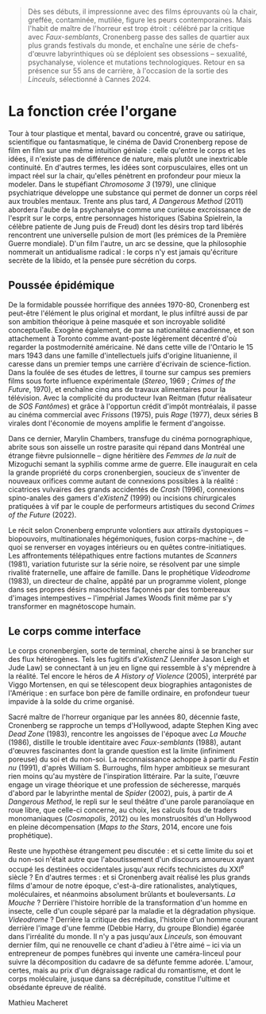 > Dès ses débuts, il impressionne avec des films éprouvants où la chair, greffée, contaminée, mutilée, figure les peurs contemporaines. Mais l'habit de maître de l'horreur est trop étroit : célébré par la critique avec _Faux-semblants_, Cronenberg passe des salles de quartier aux plus grands festivals du monde, et enchaîne une série de chefs-d'œuvre labyrinthiques où se déploient ses obsessions – sexualité, psychanalyse, violence et mutations technologiques. Retour en sa présence sur 55 ans de carrière, à l'occasion de la sortie des _Linceuls_, sélectionné à Cannes 2024.

# La fonction crée l'organe

Tour à tour plastique et mental, bavard ou concentré, grave ou satirique, scientifique ou fantasmatique, le cinéma de David Cronenberg repose de film en film sur une même intuition géniale : celle qu'entre le corps et les idées, il n'existe pas de différence de nature, mais plutôt une inextricable continuité. En d'autres termes, les idées sont corpusculaires, elles ont un impact réel sur la chair, qu'elles pénètrent en profondeur pour mieux la modeler. Dans le stupéfiant _Chromosome 3_ (1979), une clinique psychiatrique développe une substance qui permet de donner un corps réel aux troubles mentaux. Trente ans plus tard, _A Dangerous Method_ (2011) abordera l'aube de la psychanalyse comme une curieuse excroissance de l'esprit sur le corps, entre personnages historiques (Sabina Spielrein, la célèbre patiente de Jung puis de Freud) dont les désirs trop tard libérés rencontrent une universelle pulsion de mort (les prémices de la Première Guerre mondiale). D'un film l'autre, un arc se dessine, que la philosophie nommerait un antidualisme radical : le corps n'y est jamais qu'écriture secrète de la libido, et la pensée pure sécrétion du corps.

## Poussée épidémique

De la formidable poussée horrifique des années 1970-80, Cronenberg est peut-être l'élément le plus original et mordant, le plus infiltré aussi de par son ambition théorique à peine masquée et son incroyable solidité conceptuelle. Exogène également, de par sa nationalité canadienne, et son attachement à Toronto comme avant-poste légèrement décentré d'où regarder la postmodernité américaine. Né dans cette ville de l'Ontario le 15 mars 1943 dans une famille d'intellectuels juifs d'origine lituanienne, il caresse dans un premier temps une carrière d'écrivain de science-fiction. Dans la foulée de ses études de lettres, il tourne sur campus ses premiers films sous forte influence expérimentale (_Stereo_, 1969 ; _Crimes of the Future_, 1970), et enchaîne cinq ans de travaux alimentaires pour la télévision. Avec la complicité du producteur Ivan Reitman (futur réalisateur de _SOS Fantômes_) et grâce à l'opportun crédit d'impôt montréalais, il passe au cinéma commercial avec _Frissons_ (1975), puis _Rage_ (1977), deux séries B virales dont l'économie de moyens amplifie le ferment d'angoisse.

Dans ce dernier, Marylin Chambers, transfuge du cinéma pornographique, abrite sous son aisselle un rostre parasite qui répand dans Montréal une étrange fièvre pulsionnelle – digne héritière des _Femmes de la nuit_ de Mizoguchi semant la syphilis comme arme de guerre. Elle inaugurait en cela la grande propriété du corps cronenbergien, soucieux de s'inventer de nouveaux orifices comme autant de connexions possibles à la réalité : cicatrices vulvaires des grands accidentés de _Crash_ (1996), connexions spino-anales des gamers d'_eXistenZ_ (1999) ou incisions chirurgicales pratiquées à vif par le couple de performeurs artistiques du second _Crimes of the Future_ (2022).

Le récit selon Cronenberg emprunte volontiers aux attirails dystopiques – biopouvoirs, multinationales hégémoniques, fusion corps-machine –, de quoi se renverser en voyages intérieurs ou en quêtes contre-initiatiques. Les affrontements télépathiques entre factions mutantes de _Scanners_ (1981), variation futuriste sur la série noire, se résolvent par une simple rivalité fraternelle, une affaire de famille. Dans le prophétique _Videodrome_ (1983), un directeur de chaîne, appâté par un programme violent, plonge dans ses propres désirs masochistes façonnés par des tombereaux d'images intempestives – l'impérial James Woods finit même par s'y transformer en magnétoscope humain.

## Le corps comme interface

Le corps cronenbergien, sorte de terminal, cherche ainsi à se brancher sur des flux hétérogènes. Tels les fugitifs d'_eXistenZ_ (Jennifer Jason Leigh et Jude Law) se connectant à un jeu en ligne qui ressemble à s'y méprendre à la réalité. Tel encore le héros de _A History of Violence_ (2005), interprété par Viggo Mortensen, en qui se télescopent deux biographies antagonistes de l'Amérique : en surface bon père de famille ordinaire, en profondeur tueur impavide à la solde du crime organisé.

Sacré maître de l'horreur organique par les années 80, décennie faste, Cronenberg se rapproche un temps d'Hollywood, adapte Stephen King avec _Dead Zone_ (1983), rencontre les angoisses de l'époque avec _La Mouche_ (1986), distille le trouble identitaire avec _Faux-semblants_ (1988), autant d'œuvres fascinantes dont la grande question est la limite (infiniment poreuse) du soi et du non-soi. La reconnaissance achoppe à partir du _Festin nu_ (1991), d'après William S. Burroughs, film hyper ambitieux se mesurant rien moins qu'au mystère de l'inspiration littéraire. Par la suite, l'œuvre engage un virage théorique et une profession de sécheresse, marqués d'abord par le labyrinthe mental de _Spider_ (2002), puis, à partir de _A Dangerous Method_, le repli sur le seul théâtre d'une parole paranoïaque en roue libre, que celle-ci concerne, au choix, les calculs fous de traders monomaniaques (_Cosmopolis_, 2012) ou les monstruosités d'un Hollywood en pleine décompensation (_Maps to the Stars_, 2014, encore une fois prophétique).

Reste une hypothèse étrangement peu discutée : et si cette limite du soi et du non-soi n'était autre que l'aboutissement d'un discours amoureux ayant occupé les destinées occidentales jusqu'aux récifs technicistes du XXI<sup>e</sup> siècle ? En d'autres termes : et si Cronenberg avait réalisé les plus grands films d'amour de notre époque, c'est-à-dire rationalistes, analytiques, moléculaires, et néanmoins absolument brûlants et bouleversants. _La Mouche_ ? Derrière l'histoire horrible de la transformation d'un homme en insecte, celle d'un couple séparé par la maladie et la dégradation physique. _Videodrome_ ? Derrière la critique des médias, l'histoire d'un homme courant derrière l'image d'une femme (Debbie Harry, du groupe Blondie) égarée dans l'irréalité du monde. Il n'y a pas jusqu'aux _Linceuls_, son émouvant dernier film, qui ne renouvelle ce chant d'adieu à l'être aimé – ici via un entrepreneur de pompes funèbres qui invente une caméra-linceul pour suivre la décomposition du cadavre de sa défunte femme adorée. L'amour, certes, mais au prix d'un dégraissage radical du romantisme, et dont le corps moléculaire, jusque dans sa décrépitude, constitue l'ultime et obsédante épreuve de réalité.

<div class="author">Mathieu Macheret</div>
